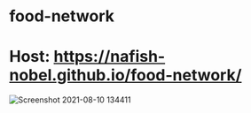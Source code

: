 ﻿# food-network
 # Host: https://nafish-nobel.github.io/food-network/
![Screenshot 2021-08-10 134411](https://user-images.githubusercontent.com/86622356/128829214-13f942e9-113e-409d-bf38-c76fadea8dde.png)
